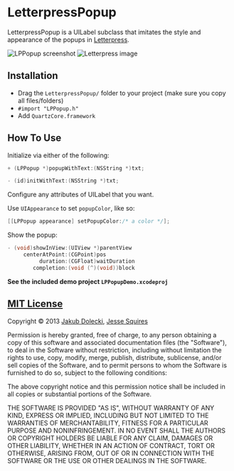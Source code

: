# LetterpressPopup

LetterpressPopup is a UILabel subclass that imitates the style and appearance of the popups in [Letterpress](http://www.atebits.com/letterpress/).

![LPPopup screenshot](https://raw.github.com/jessesquires/LetterpressPopup/master/Screenshots/screenshot.png)
![Letterpress image](http://i.imgur.com/Pbk42rO.png)

## Installation

* Drag the `LetterpressPopup/` folder to your project (make sure you copy all files/folders)
* `#import "LPPopup.h"`
* Add `QuartzCore.framework`

## How To Use

Initialize via either of the following:

````objective-c
+ (LPPopup *)popupWithText:(NSString *)txt;

- (id)initWithText:(NSString *)txt;
````

Configure any attributes of UILabel that you want.

Use `UIAppearance` to set `popupColor`, like so:

````objective-c
[[LPPopup appearance] setPopupColor:/* a color */];
````

Show the popup:

````objective-c
- (void)showInView:(UIView *)parentView
     centerAtPoint:(CGPoint)pos
          duration:(CGFloat)waitDuration
        completion:(void (^)(void))block
````

**See the included demo project `LPPopupDemo.xcodeproj`**

## [MIT License](http://opensource.org/licenses/MIT)

Copyright &copy; 2013 [Jakub Dolecki](https://github.com/jdolecki), [Jesse Squires](https://github.com/jessesquires)

Permission is hereby granted, free of charge, to any person obtaining a copy of this software and associated documentation files (the "Software"), to deal in the Software without restriction, including without limitation the rights to use, copy, modify, merge, publish, distribute, sublicense, and/or sell copies of the Software, and to permit persons to whom the Software is furnished to do so, subject to the following conditions:

The above copyright notice and this permission notice shall be included in all copies or substantial portions of the Software.

THE SOFTWARE IS PROVIDED "AS IS", WITHOUT WARRANTY OF ANY KIND, EXPRESS OR IMPLIED, INCLUDING BUT NOT LIMITED TO THE WARRANTIES OF MERCHANTABILITY, FITNESS FOR A PARTICULAR PURPOSE AND NONINFRINGEMENT. IN NO EVENT SHALL THE AUTHORS OR COPYRIGHT HOLDERS BE LIABLE FOR ANY CLAIM, DAMAGES OR OTHER LIABILITY, WHETHER IN AN ACTION OF CONTRACT, TORT OR OTHERWISE, ARISING FROM, OUT OF OR IN CONNECTION WITH THE SOFTWARE OR THE USE OR OTHER DEALINGS IN THE SOFTWARE.
